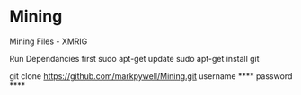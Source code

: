 # Mining
Mining Files - XMRIG

Run Dependancies first
sudo apt-get update
sudo apt-get install git

git clone https://github.com/markpywell/Mining.git
username ****
password ****
